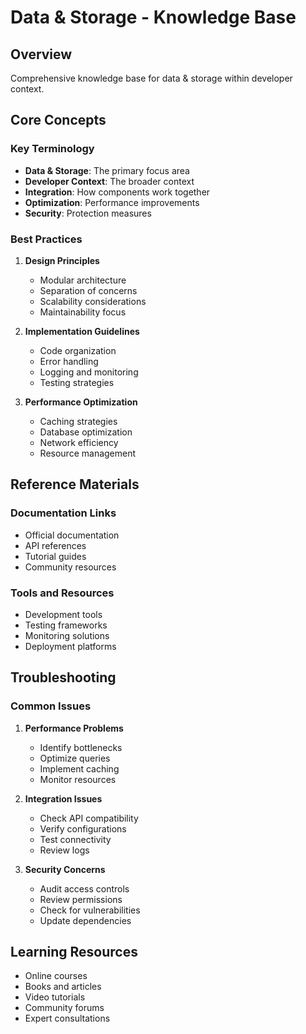 # Data & Storage - Knowledge Base

## Overview
Comprehensive knowledge base for data & storage within developer context.

## Core Concepts

### Key Terminology
- **Data & Storage**: The primary focus area
- **Developer Context**: The broader context
- **Integration**: How components work together
- **Optimization**: Performance improvements
- **Security**: Protection measures

### Best Practices
1. **Design Principles**
   - Modular architecture
   - Separation of concerns
   - Scalability considerations
   - Maintainability focus

2. **Implementation Guidelines**
   - Code organization
   - Error handling
   - Logging and monitoring
   - Testing strategies

3. **Performance Optimization**
   - Caching strategies
   - Database optimization
   - Network efficiency
   - Resource management

## Reference Materials

### Documentation Links
- Official documentation
- API references
- Tutorial guides
- Community resources

### Tools and Resources
- Development tools
- Testing frameworks
- Monitoring solutions
- Deployment platforms

## Troubleshooting

### Common Issues
1. **Performance Problems**
   - Identify bottlenecks
   - Optimize queries
   - Implement caching
   - Monitor resources

2. **Integration Issues**
   - Check API compatibility
   - Verify configurations
   - Test connectivity
   - Review logs

3. **Security Concerns**
   - Audit access controls
   - Review permissions
   - Check for vulnerabilities
   - Update dependencies

## Learning Resources
- Online courses
- Books and articles
- Video tutorials
- Community forums
- Expert consultations
